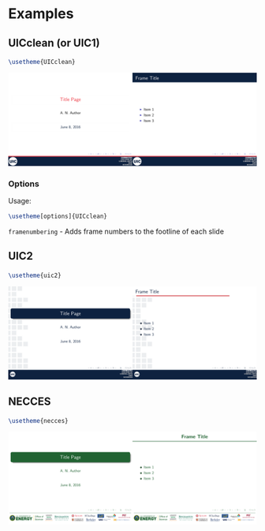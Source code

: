 # Examples

## UICclean (or UIC1)
```tex
\usetheme{UICclean}
```

![Title Page](../examples/uic2_example.png) 

### Options
Usage:
```tex
\usetheme[options]{UICclean}
```

`framenumbering` - Adds frame numbers to the footline of each slide

## UIC2
```tex
\usetheme{uic2}
```

![Title Page](../examples/uic1_example.png) 

## NECCES
```tex
\usetheme{necces}
```

![Title Page](../examples/necces_example.png) 
